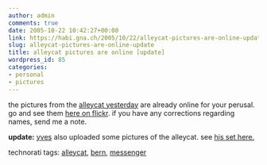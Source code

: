 ```yaml
---
author: admin
comments: true
date: 2005-10-22 10:42:27+00:00
link: https://habi.gna.ch/2005/10/22/alleycat-pictures-are-online-update/
slug: alleycat-pictures-are-online-update
title: alleycat pictures are online [update]
wordpress_id: 85
categories:
- personal
- pictures
---
```



the pictures from the [alleycat yesterday](http://upcoming.org/event/34230/) are already online for your perusal. go and see them [here on flickr](https://www.flickr.com/photos/habi/sets/1187813/). if you have any corrections regarding names, send me a note.



**update:** [yves](https://flickr.com/photos/habi/tags/yves/) also uploaded some pictures of the alleycat. see [his set here.](http://flickr.com/photos/nie_der/sets/1196360/)





technorati tags: [alleycat](http://www.technorati.com/tag/alleycat), [bern](http://www.technorati.com/tag/bern), [messenger](http://www.technorati.com/tag/messenger)
